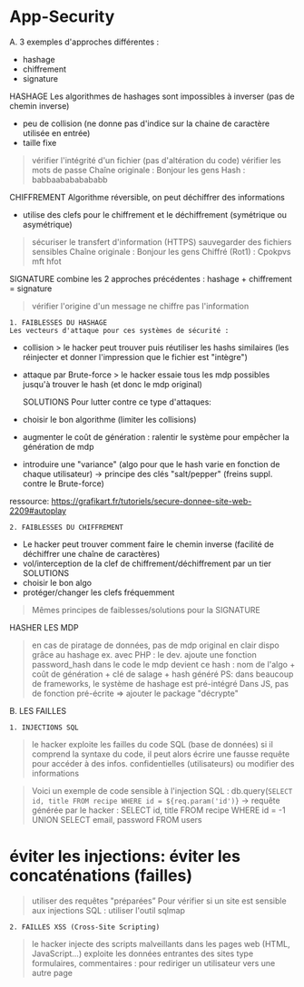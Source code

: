 # App-Security
A.
3 exemples d'approches différentes :
- hashage
- chiffrement
- signature


HASHAGE
Les algorithmes de hashages sont impossibles à inverser (pas de chemin inverse)
- peu de collision (ne donne pas d'indice sur la chaine de caractère utilisée en entrée)
- taille fixe
> vérifier l'intégrité d'un fichier (pas d'altération du code)
> vérifier les mots de passe
Chaîne originale : Bonjour les gens
Hash : babbaabababababb

CHIFFREMENT
Algorithme réversible, on peut déchiffrer des informations
- utilise des clefs pour le chiffrement et le déchiffrement (symétrique ou asymétrique)
> sécuriser le transfert d'information (HTTPS)
> sauvegarder des fichiers sensibles
Chaîne originale : Bonjour les gens
Chiffré (Rot1) : Cpokpvs mft hfot

SIGNATURE
combine les 2 approches précédentes :
hashage + chiffrement = signature
> vérifier l'origine d'un message
> ne chiffre pas l'information


	1. FAIBLESSES DU HASHAGE
	Les vecteurs d'attaque pour ces systèmes de sécurité :

- collision > le hacker peut trouver puis réutiliser les hashs similaires
(les réinjecter et donner l'impression que le fichier est "intègre")
- attaque par Brute-force > le hacker essaie tous les mdp possibles jusqu'à
trouver le hash (et donc le mdp original)

	SOLUTIONS
	Pour lutter contre ce type d'attaques:
- choisir le bon algorithme (limiter les collisions)
- augmenter le coût de génération : ralentir le système pour empêcher la génération de mdp
- introduire une "variance" (algo pour que le hash varie en fonction de chaque utilisateur)
-> principe des clés "salt/pepper" (freins suppl. contre le Brute-force)

ressource: https://grafikart.fr/tutoriels/secure-donnee-site-web-2209#autoplay

	2. FAIBLESSES DU CHIFFREMENT
- Le hacker peut trouver comment faire le chemin inverse
(facilité de déchiffrer une chaîne de caractères)
- vol/interception de la clef de chiffrement/déchiffrement par un tier
	SOLUTIONS
- choisir le bon algo
- protéger/changer les clefs fréquemment

> Mêmes principes de faiblesses/solutions pour la SIGNATURE

HASHER LES MDP
> en cas de piratage de données, pas de mdp original en clair dispo grâce au hashage
ex. avec PHP :
> le dev. ajoute une fonction password_hash dans le code
le mdp devient ce hash :
nom de l'algo + coût de génération + clé de salage + hash généré
PS: dans beaucoup de frameworks, le système de hashage est pré-intégré
Dans JS, pas de fonction pré-écrite => ajouter le package "décrypte"



B.
				LES FAILLES


	1. INJECTIONS SQL
> le hacker exploite les failles du code SQL (base de données)
si il comprend la syntaxe du code, il peut alors écrire une fausse requête
pour accéder à des infos. confidentielles (utilisateurs) ou modifier des informations 

  > Voici un exemple de code sensible à l'injection SQL :
db.query(`SELECT id, title FROM recipe WHERE id = ${req.param('id')}`
-> requête générée par le hacker :
SELECT id, title FROM recipe WHERE id = -1 UNION SELECT email, password FROM users 
# éviter les injections: éviter les concaténations (failles)
> utiliser des requêtes "préparées”
Pour vérifier si un site est sensible aux injections SQL : utiliser l'outil  sqlmap





	2. FAILLES XSS (Cross-Site Scripting)
> le hacker injecte des scripts malveillants dans les pages web (HTML, JavaScript...)
 > exploite les données entrantes des sites type formulaires, commentaires :
pour rediriger un utilisateur vers une autre page












